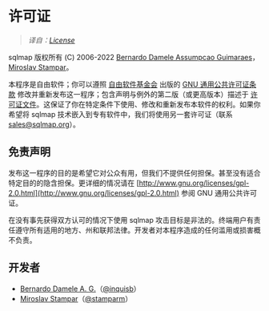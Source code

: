 # 许可证

> *译自：[License](https://github.com/sqlmapproject/sqlmap/wiki/License)*

sqlmap 版权所有 (C) 2006-2022 [Bernardo Damele Assumpcao Guimaraes](mailto:bernardo@sqlmap.org)，[Miroslav Stampar](mailto:miroslav@sqlmap.org)。

本程序是自由软件；你可以遵照 [自由软件基金会](http://www.fsf.org) 出版的 [GNU 通用公共许可证条款](http://www.gnu.org/licenses/old-licenses/gpl-2.0.html) 修改并重新发布这一程序；包含声明与例外的第二版（或更高版本）描述于 [许可证文件](https://raw.github.com/sqlmapproject/sqlmap/master/doc/COPYING)。这保证了你在特定条件下使用、修改和重新发布本软件的权利。如果你希望将 sqlmap 技术嵌入到专有软件中，我们将使用另一套许可证（联系 [sales@sqlmap.org](sales@sqlmap.org)）。

## 免责声明

发布这一程序的目的是希望它对公众有用，但我们不提供任何担保。甚至没有适合特定目的的隐含担保。更详细的情况请在 [http://www.gnu.org/licenses/gpl-2.0.html](http://www.gnu.org/licenses/gpl-2.0.html) 参阅 GNU 通用公共许可证。

在没有事先获得双方认可的情况下使用 sqlmap 攻击目标是非法的。终端用户有责任遵守所有适用的地方、州和联邦法律。开发者对本程序造成的任何滥用或损害概不负责。

## 开发者

* [Bernardo Damele A. G.](mailto:bernardo@sqlmap.org)（[@inquisb](https://twitter.com/inquisb)）
* [Miroslav Stampar](mailto:miroslav@sqlmap.org)（[@stamparm](https://twitter.com/stamparm)）
